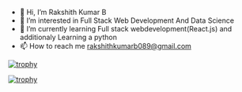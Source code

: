 - 👋 Hi, I’m Rakshith Kumar B
- 👀 I’m interested in Full Stack Web Development And Data Science
- 🌱 I’m currently learning Full stack webdevelopment(React.js) and additionaly Learning a python
- 📫 How to reach me rakshithkumarb089@gmail.com
  
[![trophy](https://github-profile-trophy.vercel.app/?username=ryo-ma)](https://github.com/ryo-ma/github-profile-trophy)

[![trophy](https://github-profile-trophy.vercel.app/?username=ryo-ma&theme=onedark)](https://github.com/ryo-ma/github-profile-trophy)

[<rect xmlns="http://www.w3.org/2000/svg" stroke="#E4E2E2" fill="#FFFEFE" rx="4.5" x="0.5" y="0.5" width="494" height="194"/>](https://camo.githubusercontent.com/3e538a5bc378f8bba53ebeef5175ef0eccbef528e4765e67d420cb5ea7e7bebf/68747470733a2f2f6769746875622d726561646d652d73746174732e76657263656c2e6170702f6170692f746f702d6c616e67733f757365726e616d653d616e6b697470617468616b36322673686f775f69636f6e733d74727565266c6f63616c653d656e266c61796f75743d636f6d70616374)
